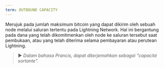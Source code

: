```yaml
---
term: OUTBOUND CAPACITY
---
```


Merujuk pada jumlah maksimum bitcoin yang dapat dikirim oleh sebuah node melalui saluran tertentu pada Lightning Network. Hal ini bergantung pada dana yang telah dikomitmenkan oleh node ke saluran tersebut saat pembukaan, atau yang telah diterima selama pembayaran atau perutean Lightning.

> ► *Dalam bahasa Prancis, dapat diterjemahkan sebagai "capacité sortante".*